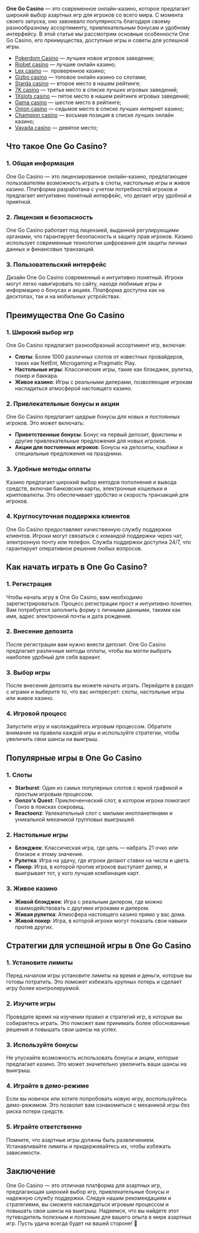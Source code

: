 **One Go Casino** — это современное онлайн-казино, которое предлагает широкий выбор азартных игр для игроков со всего мира. С момента своего запуска, оно завоевало популярность благодаря своему разнообразному ассортименту, привлекательным бонусам и удобному интерфейсу. В этой статье мы рассмотрим основные особенности One Go Casino, его преимущества, доступные игры и советы для успешной игры.

* [Pokerdom Casino](https://brandplay.link/FwVc4f) — лучшее новое игровое заведение;
* [Riobet casino](https://brandplay.link/TnjsxFvH) — лучшие онлайн казино;
* [Lex casino](https://brandplay.link/VMqNXPFs) —  проверенное казино;
* [Gizbo casino](https://brandplay.link/rvzLrVLp) — топовое онлайн казино со слотами;
* [Starda casino](https://brandplay.link/HDcDrxLk) — второе место в нашем рейтинге;
* [7K casino](https://brandplay.link/dd46bNgD) — третье место в списке лучших игровых заведений;
* [1Xslots casino](https://brandplay.link/J2ZbqMPZ) — пятое место в нашем рейтинге игровых заведений;
* [Gama casino](https://brandplay.link/RD52jZbL) — шестое место в рейтинге;
* [Onion casino](https://brandplay.link/8LcS6Djb) — седьмое место в списке лучших интернет казино;
* [Champion casino](https://temon-gter.cfd/go/9n8?p56190p303844p3509t17502) — восьмая позиция в списке лучших онлайн казино;
* [Vavada casino](https://vavadapartner.pro/?promo=75590753-cc8b-4c4a-8d71-99b7a2293439-jud\&target=register) — девятое место;

## Что такое One Go Casino?

### 1. Общая информация

One Go Casino — это лицензированное онлайн-казино, предлагающее пользователям возможность играть в слоты, настольные игры и живое казино. Платформа разработана с учетом потребностей игроков и предлагает интуитивно понятный интерфейс, что делает игру удобной и приятной.

### 2. Лицензия и безопасность

One Go Casino работает под лицензией, выданной регулирующими органами, что гарантирует безопасность и защиту прав игроков. Казино использует современные технологии шифрования для защиты личных данных и финансовых транзакций.

### 3. Пользовательский интерфейс

Дизайн One Go Casino современный и интуитивно понятный. Игроки могут легко навигировать по сайту, находя любимые игры и информацию о бонусах и акциях. Платформа доступна как на десктопах, так и на мобильных устройствах.

## Преимущества One Go Casino

### 1. Широкий выбор игр

One Go Casino предлагает разнообразный ассортимент игр, включая:

* **Слоты**: Более 1000 различных слотов от известных провайдеров, таких как NetEnt, Microgaming и Pragmatic Play.
* **Настольные игры**: Классические игры, такие как блэкджек, рулетка, покер и баккара.
* **Живое казино**: Игры с реальными дилерами, позволяющие игрокам насладиться атмосферой настоящего казино.

### 2. Привлекательные бонусы и акции

One Go Casino предлагает щедрые бонусы для новых и постоянных игроков. Это может включать:

* **Приветственные бонусы**: Бонус на первый депозит, фриспины и другие привлекательные предложения для новых игроков.
* **Акции для постоянных игроков**: Бонусы на депозиты, кэшбэки и специальные предложения на праздники.

### 3. Удобные методы оплаты

Казино предлагает широкий выбор методов пополнения и вывода средств, включая банковские карты, электронные кошельки и криптовалюты. Это обеспечивает удобство и скорость транзакций для игроков.

### 4. Круглосуточная поддержка клиентов

One Go Casino предоставляет качественную службу поддержки клиентов. Игроки могут связаться с командой поддержки через чат, электронную почту или телефон. Служба поддержки доступна 24/7, что гарантирует оперативное решение любых вопросов.

## Как начать играть в One Go Casino?

### 1. Регистрация

Чтобы начать игру в One Go Casino, вам необходимо зарегистрироваться. Процесс регистрации прост и интуитивно понятен. Вам потребуется заполнить форму с личными данными, такими как имя, адрес электронной почты и дата рождения.

### 2. Внесение депозита

После регистрации вам нужно внести депозит. One Go Casino предлагает различные методы оплаты, чтобы вы могли выбрать наиболее удобный для себя вариант.

### 3. Выбор игры

После внесения депозита вы можете начать играть. Перейдите в раздел с играми и выберите то, что вас интересует: слоты, настольные игры или живое казино.

### 4. Игровой процесс

Запустите игру и наслаждайтесь игровым процессом. Обратите внимание на правила каждой игры и используйте стратегии, чтобы увеличить свои шансы на выигрыш.

## Популярные игры в One Go Casino

### 1. Слоты

* **Starburst**: Один из самых популярных слотов с яркой графикой и простым игровым процессом.
* **Gonzo's Quest**: Приключенческий слот, в котором игроки помогают Гонзо в поисках сокровищ.
* **Reactoonz**: Увлекательный слот с милыми инопланетянами и уникальной механикой групповых выигрышей.

### 2. Настольные игры

* **Блэкджек**: Классическая игра, где цель — набрать 21 очко или близкое к этому значение.
* **Рулетка**: Игра на удачу, где игроки делают ставки на числа и цвета.
* **Покер**: Игра, в которой против игроков выступает дилер, и выигрывает тот, у кого лучшая комбинация карт.

### 3. Живое казино

* **Живой блэкджек**: Игра с реальным дилером, где можно взаимодействовать с другими игроками и дилером.
* **Живая рулетка**: Атмосфера настоящего казино прямо у вас дома.
* **Живой покер**: Игра, в которой игроки могут показать свои навыки против других.

## Стратегии для успешной игры в One Go Casino

### 1. Установите лимиты

Перед началом игры установите лимиты на время и деньги, которые вы готовы потратить. Это поможет избежать крупных потерь и сделает игру более контролируемой.

### 2. Изучите игры

Проведите время на изучении правил и стратегий игр, в которые вы собираетесь играть. Это поможет вам принимать более обоснованные решения и повышать свои шансы на успех.

### 3. Используйте бонусы

Не упускайте возможность использовать бонусы и акции, которые предлагает казино. Это может значительно увеличить ваши шансы на выигрыш.

### 4. Играйте в демо-режиме

Если вы новичок или хотите попробовать новую игру, воспользуйтесь демо-режимом. Это позволит вам ознакомиться с механикой игры без риска потери средств.

### 5. Играйте ответственно

Помните, что азартные игры должны быть развлечением. Устанавливайте лимиты и придерживайтесь их, чтобы избежать зависимости.

## Заключение

One Go Casino — это отличная платформа для азартных игр, предлагающая широкий выбор игр, привлекательные бонусы и надежную службу поддержки. Следуя нашим рекомендациям и стратегиями, вы сможете наслаждаться игровым процессом и повышать свои шансы на выигрыш. Надеемся, что вы найдете этот путеводитель полезным и полезным для вашего опыта в мире азартных игр. Пусть удача всегда будет на вашей стороне! 🎉

